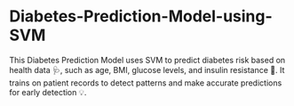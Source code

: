 # Diabetes-Prediction-Model-using-SVM
This Diabetes Prediction Model uses SVM to predict diabetes risk based on health data 🩺, such as age, BMI, glucose levels, and insulin resistance 🏥. It trains on patient records to detect patterns and make accurate predictions for early detection 💡.
